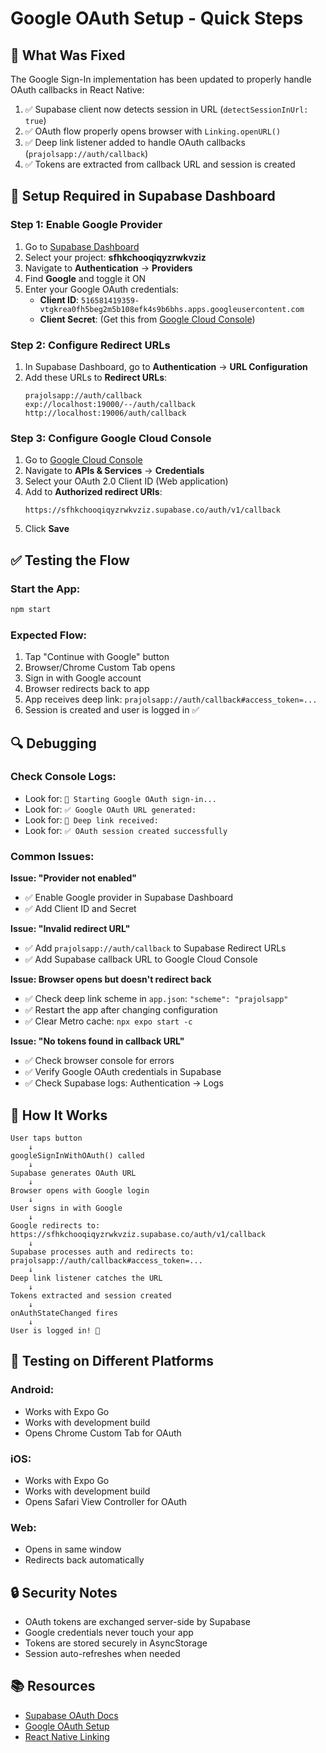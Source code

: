 # Google OAuth Setup - Quick Steps

## 🔧 What Was Fixed

The Google Sign-In implementation has been updated to properly handle OAuth callbacks in React Native:

1. ✅ Supabase client now detects session in URL (`detectSessionInUrl: true`)
2. ✅ OAuth flow properly opens browser with `Linking.openURL()`
3. ✅ Deep link listener added to handle OAuth callbacks (`prajolsapp://auth/callback`)
4. ✅ Tokens are extracted from callback URL and session is created

## 🚀 Setup Required in Supabase Dashboard

### Step 1: Enable Google Provider

1. Go to [Supabase Dashboard](https://supabase.com/dashboard)
2. Select your project: **sfhkchooqiqyzrwkvziz**
3. Navigate to **Authentication** → **Providers**
4. Find **Google** and toggle it ON
5. Enter your Google OAuth credentials:
   - **Client ID**: `516581419359-vtgkrea0fh5beg2m5b108efk4s9b6bhs.apps.googleusercontent.com`
   - **Client Secret**: (Get this from [Google Cloud Console](https://console.cloud.google.com/))

### Step 2: Configure Redirect URLs

1. In Supabase Dashboard, go to **Authentication** → **URL Configuration**
2. Add these URLs to **Redirect URLs**:
   ```
   prajolsapp://auth/callback
   exp://localhost:19000/--/auth/callback
   http://localhost:19006/auth/callback
   ```

### Step 3: Configure Google Cloud Console

1. Go to [Google Cloud Console](https://console.cloud.google.com/)
2. Navigate to **APIs & Services** → **Credentials**
3. Select your OAuth 2.0 Client ID (Web application)
4. Add to **Authorized redirect URIs**:
   ```
   https://sfhkchooqiqyzrwkvziz.supabase.co/auth/v1/callback
   ```
5. Click **Save**

## ✅ Testing the Flow

### Start the App:
```bash
npm start
```

### Expected Flow:
1. Tap "Continue with Google" button
2. Browser/Chrome Custom Tab opens
3. Sign in with Google account
4. Browser redirects back to app
5. App receives deep link: `prajolsapp://auth/callback#access_token=...`
6. Session is created and user is logged in ✅

## 🔍 Debugging

### Check Console Logs:
- Look for: `🔐 Starting Google OAuth sign-in...`
- Look for: `✅ Google OAuth URL generated:`
- Look for: `🔗 Deep link received:`
- Look for: `✅ OAuth session created successfully`

### Common Issues:

**Issue: "Provider not enabled"**
- ✅ Enable Google provider in Supabase Dashboard
- ✅ Add Client ID and Secret

**Issue: "Invalid redirect URL"**
- ✅ Add `prajolsapp://auth/callback` to Supabase Redirect URLs
- ✅ Add Supabase callback URL to Google Cloud Console

**Issue: Browser opens but doesn't redirect back**
- ✅ Check deep link scheme in `app.json`: `"scheme": "prajolsapp"`
- ✅ Restart the app after changing configuration
- ✅ Clear Metro cache: `npx expo start -c`

**Issue: "No tokens found in callback URL"**
- ✅ Check browser console for errors
- ✅ Verify Google OAuth credentials in Supabase
- ✅ Check Supabase logs: Authentication → Logs

## 🔐 How It Works

```
User taps button
    ↓
googleSignInWithOAuth() called
    ↓
Supabase generates OAuth URL
    ↓
Browser opens with Google login
    ↓
User signs in with Google
    ↓
Google redirects to: https://sfhkchooqiqyzrwkvziz.supabase.co/auth/v1/callback
    ↓
Supabase processes auth and redirects to: prajolsapp://auth/callback#access_token=...
    ↓
Deep link listener catches the URL
    ↓
Tokens extracted and session created
    ↓
onAuthStateChanged fires
    ↓
User is logged in! 🎉
```

## 📱 Testing on Different Platforms

### Android:
- Works with Expo Go
- Works with development build
- Opens Chrome Custom Tab for OAuth

### iOS:
- Works with Expo Go
- Works with development build
- Opens Safari View Controller for OAuth

### Web:
- Opens in same window
- Redirects back automatically

## 🔒 Security Notes

- OAuth tokens are exchanged server-side by Supabase
- Google credentials never touch your app
- Tokens are stored securely in AsyncStorage
- Session auto-refreshes when needed

## 📚 Resources

- [Supabase OAuth Docs](https://supabase.com/docs/guides/auth/social-login/auth-google)
- [Google OAuth Setup](https://support.google.com/cloud/answer/6158849)
- [React Native Linking](https://reactnative.dev/docs/linking)
